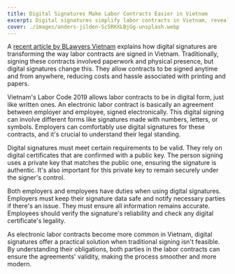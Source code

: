```yaml
---
title: Digital Signatures Make Labor Contracts Easier in Vietnam
excerpt: Digital signatures simplify labor contracts in Vietnam, reveals a [recent article by BLawyers Vietnam](https://www.blawyersvn.com/digital-signatures-in-signing-labor-contracts/).
cover: ./images/anders-jilden-Sc5RKXLBjGg-unsplash.webp
---
```


A [recent article by BLawyers Vietnam](https://www.blawyersvn.com/digital-signatures-in-signing-labor-contracts/) explains how digital signatures are transforming the way labor contracts are signed in Vietnam. Traditionally, signing these contracts involved paperwork and physical presence, but digital signatures change this. They allow contracts to be signed anytime and from anywhere, reducing costs and hassle associated with printing and papers.

Vietnam's Labor Code 2019 allows labor contracts to be in digital form, just like written ones. An electronic labor contract is basically an agreement between employer and employee, signed electronically. This digital signing can involve different forms like signatures made with numbers, letters, or symbols. Employers can comfortably use digital signatures for these contracts, and it's crucial to understand their legal standing.

Digital signatures must meet certain requirements to be valid. They rely on digital certificates that are confirmed with a public key. The person signing uses a private key that matches the public one, ensuring the signature is authentic. It's also important for this private key to remain securely under the signer's control.

Both employers and employees have duties when using digital signatures. Employers must keep their signature data safe and notify necessary parties if there's an issue. They must ensure all information remains accurate. Employees should verify the signature's reliability and check any digital certificate's legality.

As electronic labor contracts become more common in Vietnam, digital signatures offer a practical solution when traditional signing isn't feasible. By understanding their obligations, both parties in the labor contracts can ensure the agreements' validity, making the process smoother and more modern.
